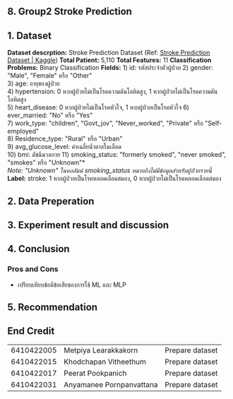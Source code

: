 ## 8. Group2 Stroke Prediction


## 1. Dataset 

**Dataset descrption:** Stroke Prediction Dataset (Ref: [Stroke Prediction Dataset | Kaggle](https://www.kaggle.com/datasets/fedesoriano/stroke-prediction-dataset))
**Total Patient:** 5,110
**Total Features:** 11
**Classification Problems:** Binary Classification
**Fields:**
	1) id: รหัสประจำตัวผู้ป่วย 
	2) gender: "Male", "Female" หรือ "Other"  
	3) age: อายุของผู้ป่วย  
	4) hypertension: 0 หากผู้ป่วยไม่เป็นโรคความดันโลหิตสูง, 1 หากผู้ป่วยไม่เป็นโรคความดันโลหิตสูง  
	5) heart_disease: 0 หากผู้ป่วยไม่เป็นโรคหัวใจ, 1 หากผู้ป่วยเป็นโรคหัวใจ
	6) ever_married: "No" หรือ "Yes"  
	7) work_type: "children", "Govt_jov", "Never_worked", "Private" หรือ "Self-employed"  
	8) Residence_type: "Rural" หรือ "Urban"  
	9) avg_glucose_level: ค่าเฉลี่ยน้ำตาลในเลือด  
	10) bmi: ดัชนีมวลกาย
	11) smoking_status: "formerly smoked", "never smoked", "smokes" หรือ "Unknown"*  
	*Note: "Unknown" ในคอลัมน์ smoking_status หมายถึงไม่มีข้อมูลสำหรับผู้ป่วยรายนี้*
**Label:**
stroke: 1 หากผู้ป่วยเป็นโรคหลอดเลือดสมอง, 0 หากผู้ป่วยไม่เป็นโรคหลอดเลือดสมอง







## 2. Data Preperation




## 3. Experiment result and discussion


## 4. Conclusion


### Pros and Cons
- เปรียบเทียบข้อดีข้อเสียของการใช้ ML และ MLP

## 5. Recommendation




## End Credit



<table>
  <tr>
    <td>6410422005</td>
    <td>Metpiya Learakkakorn</td>
    <td>Prepare dataset</td>
  </tr>
  <tr>
    <td>6410422015</td>
    <td>Khodchapan Vitheethum</td>
    <td>Prepare dataset</td>
  </tr>
  <tr>
    <td>6410422017</td>
    <td>Peerat Pookpanich</td>
    <td>Prepare dataset </td>
  </tr>
  <tr>
    <td>6410422031</td>
    <td>Anyamanee Pornpanvattana</td>
    <td>Prepare dataset </td>
  </tr>
</table>
